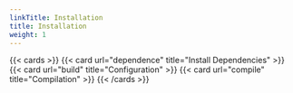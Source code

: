 ```yaml
---
linkTitle: Installation
title: Installation
weight: 1
---
```


{{< cards >}}
  {{< card url="dependence" title="Install Dependencies"  >}}
  {{< card url="build" title="Configuration" >}}
  {{< card url="compile" title="Compilation" >}}
{{< /cards >}}

